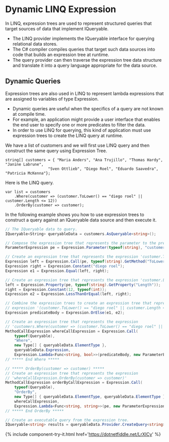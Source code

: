# Dynamic LINQ Expression

In LINQ, expression trees are used to represent structured queries that target sources of data that implement IQueryable<T>. 

 - The LINQ provider implements the IQueryable<T> interface for querying relational data stores. 
 - The C# compiler compiles queries that target such data sources into code that builds an expression tree at runtime. 
 - The query provider can then traverse the expression tree data structure and translate it into a query language appropriate for the data source.

## Dynamic Queries

Expression trees are also used in LINQ to represent lambda expressions that are assigned to variables of type Expression<TDelegate>.

 - Dynamic queries are useful when the specifics of a query are not known at compile time. 
 - For example, an application might provide a user interface that enables the end user to specify one or more predicates to filter the data. 
 - In order to use LINQ for querying, this kind of application must use expression trees to create the LINQ query at runtime.

We have a list of customers and we will first use LINQ query and then construct the same query using Expression Tree.

```charp
string[] customers = { "Maria Anders", "Ana Trujillo", "Thomas Hardy", "Janine Labrune",
                   "Sven Ottlieb", "Diego Roel", "Eduardo Saavedra", "Patricia McKenna"};
```

Here is the LINQ query.

```charp
var list = customers
    .Where(customer => (customer.ToLower() == "diego roel" || customer.Length <= 12))
    .OrderBy(customer => customer);
```

In the following example shows you how to use expression trees to construct a query against an IQueryable data source and then execute it.

```csharp
// The IQueryable data to query.  
IQueryable<String> queryableData = customers.AsQueryable<string>();

// Compose the expression tree that represents the parameter to the predicate.  
ParameterExpression pe = Expression.Parameter(typeof(string), "customer");

// Create an expression tree that represents the expression 'customer.ToLower() == "diego roel"'.  
Expression left = Expression.Call(pe, typeof(string).GetMethod("ToLower", System.Type.EmptyTypes));
Expression right = Expression.Constant("diego roel");
Expression e1 = Expression.Equal(left, right);

// Create an expression tree that represents the expression 'customer.Length <= 12'.  
left = Expression.Property(pe, typeof(string).GetProperty("Length"));
right = Expression.Constant(12, typeof(int));
Expression e2 = Expression.LessThanOrEqual(left, right);

// Combine the expression trees to create an expression tree that represents the  
// expression '(customer.ToLower() == "diego roel" || customer.Length <= 12)'.  
Expression predicateBody = Expression.OrElse(e1, e2);

// Create an expression tree that represents the expression  
// 'customers.Where(customer => (customer.ToLower() == "diego roel" || customer.Length <= 12))'  
MethodCallExpression whereCallExpression = Expression.Call(
    typeof(Queryable),
    "Where",
    new Type[] { queryableData.ElementType },
    queryableData.Expression,
    Expression.Lambda<Func<string, bool>>(predicateBody, new ParameterExpression[] { pe }));
// ***** End Where *****  

// ***** OrderBy(customer => customer) *****  
// Create an expression tree that represents the expression  
// 'whereCallExpression.OrderBy(customer => customer)'  
MethodCallExpression orderByCallExpression = Expression.Call(
    typeof(Queryable),
    "OrderBy",
    new Type[] { queryableData.ElementType, queryableData.ElementType },
    whereCallExpression,
    Expression.Lambda<Func<string, string>>(pe, new ParameterExpression[] { pe }));
// ***** End OrderBy *****  

// Create an executable query from the expression tree.  
IQueryable<string> results = queryableData.Provider.CreateQuery<string>(orderByCallExpression);
```
{% include component-try-it.html href='https://dotnetfiddle.net/LrXICy' %}